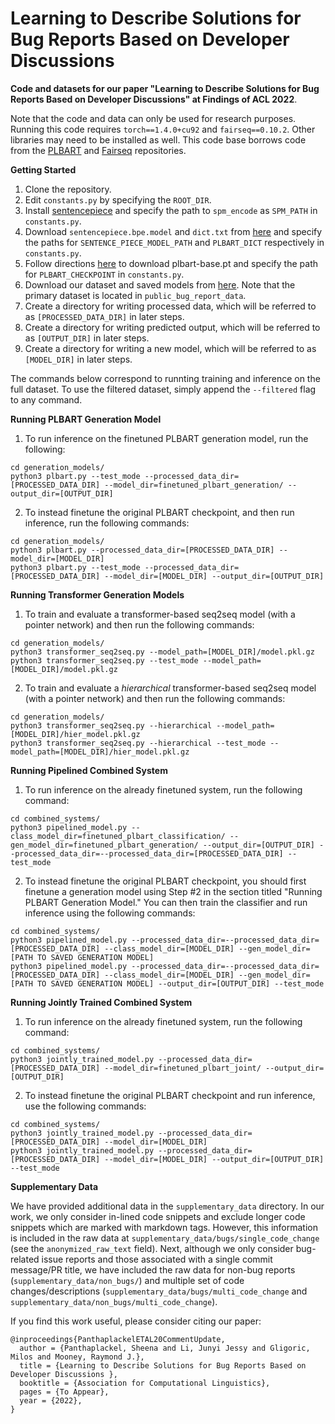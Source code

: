 # Learning to Describe Solutions for Bug Reports Based on Developer Discussions

**Code and datasets for our paper "Learning to Describe Solutions for Bug Reports Based on Developer Discussions" at Findings of ACL 2022**.

Note that the code and data can only be used for research purposes. Running this code requires `torch==1.4.0+cu92` and `fairseq==0.10.2`. Other libraries may need to be installed as well. This code base borrows code from the [PLBART](https://github.com/wasiahmad/PLBART) and [Fairseq](https://github.com/pytorch/fairseq) repositories.


**Getting Started**
1. Clone the repository.
2. Edit `constants.py` by specifying the `ROOT_DIR`.
3. Install [sentencepiece](https://github.com/google/sentencepiece) and specify the path to `spm_encode` as `SPM_PATH` in `constants.py`.
4. Download `sentencepiece.bpe.model` and `dict.txt` from [here](https://github.com/wasiahmad/PLBART/tree/main/sentencepiece) and specify the paths for `SENTENCE_PIECE_MODEL_PATH` and `PLBART_DICT` respectively in `constants.py`.
5. Follow directions [here](https://github.com/wasiahmad/PLBART/blob/main/pretrain/download.sh) to download plbart-base.pt and specify the path for `PLBART_CHECKPOINT` in `constants.py`.
6. Download our dataset and saved models from [here](https://drive.google.com/drive/folders/1pirq1EF7UnXpq33Cir3_Sz3l8jv_2kTB?usp=sharing). Note that the primary dataset is located in `public_bug_report_data`.
7. Create a directory for writing processed data, which will be referred to as ``[PROCESSED_DATA_DIR]`` in later steps.
8. Create a directory for writing predicted output, which will be referred to as ``[OUTPUT_DIR]`` in later steps.
9. Create a directory for writing a new model, which will be referred to as ``[MODEL_DIR]`` in later steps.

The commands below correspond to runnting training and inference on the full dataset. To use the filtered dataset, simply append the ``--filtered`` flag to any command.

**Running PLBART Generation Model**
1. To run inference on the finetuned PLBART generation model, run the following:
```
cd generation_models/
python3 plbart.py --test_mode --processed_data_dir=[PROCESSED_DATA_DIR] --model_dir=finetuned_plbart_generation/ --output_dir=[OUTPUT_DIR]
```

2. To instead finetune the original PLBART checkpoint, and then run inference, run the following commands:
```
cd generation_models/
python3 plbart.py --processed_data_dir=[PROCESSED_DATA_DIR] --model_dir=[MODEL_DIR]
python3 plbart.py --test_mode --processed_data_dir=[PROCESSED_DATA_DIR] --model_dir=[MODEL_DIR] --output_dir=[OUTPUT_DIR]
```

**Running Transformer Generation Models**
1. To train and evaluate a transformer-based seq2seq model (with a pointer network) and then run the following commands:
```
cd generation_models/
python3 transformer_seq2seq.py --model_path=[MODEL_DIR]/model.pkl.gz
python3 transformer_seq2seq.py --test_mode --model_path=[MODEL_DIR]/model.pkl.gz
```
2. To train and evaluate a *hierarchical* transformer-based seq2seq model (with a pointer network) and then run the following commands:
```
cd generation_models/
python3 transformer_seq2seq.py --hierarchical --model_path=[MODEL_DIR]/hier_model.pkl.gz
python3 transformer_seq2seq.py --hierarchical --test_mode --model_path=[MODEL_DIR]/hier_model.pkl.gz
```

**Running Pipelined Combined System**
1. To run inference on the already finetuned system, run the following command:
```
cd combined_systems/
python3 pipelined_model.py --class_model_dir=finetuned_plbart_classification/ --gen_model_dir=finetuned_plbart_generation/ --output_dir=[OUTPUT_DIR] --processed_data_dir=--processed_data_dir=[PROCESSED_DATA_DIR] --test_mode 
```
2. To instead finetune the original PLBART checkpoint, you should first finetune a generation model using Step #2 in the section titled "Running PLBART Generation Model." You can then train the classifier and run inference using the following commands:
```
cd combined_systems/
python3 pipelined_model.py --processed_data_dir=--processed_data_dir=[PROCESSED_DATA_DIR] --class_model_dir=[MODEL_DIR] --gen_model_dir=[PATH TO SAVED GENERATION MODEL]
python3 pipelined_model.py --processed_data_dir=--processed_data_dir=[PROCESSED_DATA_DIR] --class_model_dir=[MODEL_DIR] --gen_model_dir=[PATH TO SAVED GENERATION MODEL] --output_dir=[OUTPUT_DIR] --test_mode
```

**Running Jointly Trained Combined System**
1. To run inference on the already finetuned system, run the following command:
```
cd combined_systems/
python3 jointly_trained_model.py --processed_data_dir=[PROCESSED_DATA_DIR] --model_dir=finetuned_plbart_joint/ --output_dir=[OUTPUT_DIR]
```
2. To instead finetune the original PLBART checkpoint and run inference, use the following commands:
```
cd combined_systems/
python3 jointly_trained_model.py --processed_data_dir=[PROCESSED_DATA_DIR] --model_dir=[MODEL_DIR]
python3 jointly_trained_model.py --processed_data_dir=[PROCESSED_DATA_DIR] --model_dir=[MODEL_DIR] --output_dir=[OUTPUT_DIR] --test_mode
```

**Supplementary Data**

We have provided additional data in the `supplementary_data` directory. In our work, we only consider in-lined code snippets and exclude longer code snippets which are marked with markdown tags. However, this information is included in the raw data at `supplementary_data/bugs/single_code_change` (see the `anonymized_raw_text` field). Next, although we only consider bug-related issue reports and those associated with a single commit message/PR title, we have included the raw data for non-bug reports (`supplementary_data/non_bugs/`) and multiple set of code changes/descriptions (`supplementary_data/bugs/multi_code_change` and `supplementary_data/non_bugs/multi_code_change`). 

If you find this work useful, please consider citing our paper:

```
@inproceedings{PanthaplackelETAL20CommentUpdate,
  author = {Panthaplackel, Sheena and Li, Junyi Jessy and Gligoric, Milos and Mooney, Raymond J.},
  title = {Learning to Describe Solutions for Bug Reports Based on Developer Discussions },
  booktitle = {Association for Computational Linguistics},
  pages = {To Appear},
  year = {2022},
}
```
